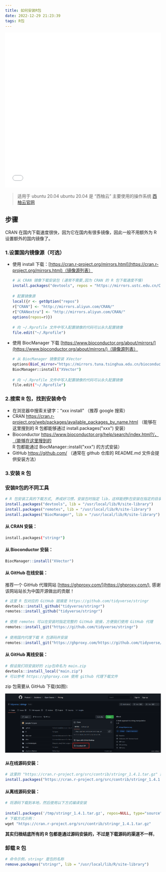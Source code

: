 ```yaml
---
title: 如何安装R包
date: 2022-12-29 21:23:39
tags: R包
---
```

<iframe src="//player.bilibili.com/player.html?aid=774448127&bvid=BV1k14y1577d&cid=881813168&page=1" style="width:100%;height:500px;min-width:375px;min-height:200px"scrolling="no" border="0" frameborder="no" framespacing="0" allowfullscreen="true"> </iframe>

<!--more-->

> 适用于 ubuntu 20.04
> ubuntu 20.04 是 “西柚云” 主要使用的操作系统 [西柚云官网](https://www.xiyoucloud.net/aff/VKRWMUHQ)

## 步骤

CRAN 在国内下载速度很快，因为它在国内有很多镜像，因此一般不用额外为 R 设置额外的国内镜像了。

### 1.设置国内镜像源（**可选**）

- 使用 install 下载：[https://cran.r-project.org/mirrors.html](https://cran.r-project.org/mirrors.html)（镜像源列表）

    ```R
    # 从 CRAN 镜像下载安装包 (通常不需要,因为 CRAN 的 R 包下载速度不慢)
    install.packages("devtools", repos = "https://mirrors.ustc.edu.cn/CRAN/")
    
    # 配置镜像源
    local({r <- getOption("repos")
    r["CRAN"] <- "http://mirrors.aliyun.com/CRAN/"
    r["CRANextra"] <- "http://mirrors.aliyun.com/CRAN/"
    options(repos=r)})
    
    # 向 ~/.Rprofile 文件中写入配置镜像的代码可以永久配置镜像
    file.edit("~/.Rprofile")
    ```

- 使用 BiocManager 下载 [https://www.bioconductor.org/about/mirrors/](https://www.bioconductor.org/about/mirrors/)（镜像源列表）

    ```bash
    # 从 BiocManager 镜像安装 XVector
    options(BioC_mirror="https://mirrors.tuna.tsinghua.edu.cn/bioconductor")
    BiocManager::install("XVector")
    
    # 向 ~/.Rprofile 文件中写入配置镜像的代码可以永久配置镜像
    file.edit("~/.Rprofile")
    ```

### 2.搜索 R 包，找到安装命令

- 在浏览器中搜索关键字：“xxx install” （推荐 google 搜索）
- CRAN https://cran.r-project.org/web/packages/available_packages_by_name.html （能够在这里搜到的 R 包都能够通过 install.packages("xxx") 安装）
- Bioconductor https://www.bioconductor.org/help/search/index.html?/，（能够在这里搜到的 R 包都能通过 BiocManager::install("xxx") 的方式安装）
- GitHub https://github.com/ （通常在 github 仓库的 README.md 文件会提供安装方法）

### 3.安装 R 包

### 安装R包的不同工具

```R
# R 包安装工具的下载方式, 养成好习惯，安装包时指定 lib，这样能把R包安装在指定的目录下
install.packages("devtools", lib = "/usr/local/lib/R/site-library")
install.packages("remotes", lib = "/usr/local/lib/R/site-library")
install.packages("BiocManager", lib = "/usr/local/lib/R/site-library")
```

#### 从 CRAN 安装：

```bash
install.packages("stringr")
```

#### 从 Bioconductor 安装：

```R
BiocManager::install("XVector")
```

#### 从 GitHub 在线安装：

推荐一个 GitHub 代理网站 [https://ghproxy.com/](https://ghproxy.com/), 感谢该网站站长为中国开源做出的贡献！

```R
# 这里 R 包对应的 GitHub 链接是 https://github.com/tidyverse/stringr
devtools::install_github("tidyverse/stringr")
remotes::install_github("tidyverse/stringr")

# 使用 remotes 可以在安装时指定完整的 GitHub 链接，方便我们使用 GitHub 代理
remotes::install_git("https://github.com/tidyverse/stringr")

# 使用国内代理下载 R 包源码并安装
remotes::install_git("https://ghproxy.com/https://github.com/tidyverse/stringr")
```

#### 从 GitHub 离线安装：

```R
# 假设我们将安装好的 zip包命名为 main.zip
devtools::install_local("main.zip")
# 可以参考 https://ghproxy.com 使用 github 代理下载文件
```

zip 包需要从 GitHub 下载(如图):

![在这里插入图片描述](如何安装R包/a8af53aad80d4526923c61101c473a44.png)

#### 从在线源码安装：

```R
# 这里的 "https://cran.r-project.org/src/contrib/stringr_1.4.1.tar.gz" 就是源码的下载路径
install.packages("https://cran.r-project.org/src/contrib/stringr_1.4.1.tar.gz", repos=NULL, type="source")
```

#### 从离线源码安装：

```R
# 将源码下载到本地，然后使用以下方式编译安装

install.packages('/tmp/stringr_1.4.1.tar.gz', repos=NULL, type="source")
# 下载方式示例：
wget "https://cran.r-project.org/src/contrib/stringr_1.4.1.tar.gz"
```

**其实归根结底所有的 R 包都是通过源码安装的，不过是下载源码的渠道不一样**。

### 卸载 R 包

```R
# 命令示例，stringr 是包的名称
remove.packages("stringr", lib = "/usr/local/lib/R/site-library")
```